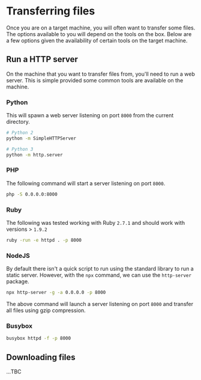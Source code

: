 # Transferring files

Once you are on a target machine, you will often want to transfer some files. The options available to you will depend on the tools on the box. Below are a few options given the availability of certain tools on the target machine.

## Run a HTTP server

On the machine that you want to transfer files from, you'll need to run a web server. This is simple provided some common tools are available on the machine.

### Python

This will spawn a web server listening on port `8000` from the current directory.


```bash
# Python 2
python -m SimpleHTTPServer
```

```bash
# Python 3
python -m http.server
```

### PHP

The following command will start a server listening on port `8000`.

```bash
php -S 0.0.0.0:8000
```

### Ruby

The following was tested working with Ruby `2.7.1` and should work with versions > `1.9.2`

```bash
ruby -run -e httpd . -p 8000
```

### NodeJS

By default there isn't a quick script to run using the standard library to run a static server. However, with the `npx` command, we can use the `http-server` package.

```bash
npx http-server -g -a 0.0.0.0 -p 8000
```

The above command will launch a server listening on port `8000` and transfer all files using gzip compression.

### Busybox

```bash
busybox httpd -f -p 8000
```

## Downloading files

...TBC